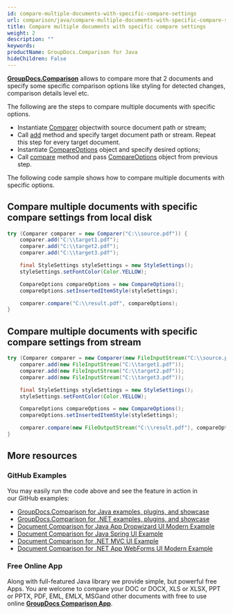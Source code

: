 ```yaml
---
id: compare-multiple-documents-with-specific-compare-settings
url: comparison/java/compare-multiple-documents-with-specific-compare-settings
title: Compare multiple documents with specific compare settings
weight: 2
description: ""
keywords: 
productName: GroupDocs.Comparison for Java
hideChildren: False
---
```

**[GroupDocs.Comparison](https://products.groupdocs.com/comparison/java)** allows to compare more that 2 documents and specify some specific comparison options like styling for detected changes, comparison details level etc.

The following are the steps to compare multiple documents with specific options.

*   Instantiate [Comparer](https://apireference.groupdocs.com/comparison/java/com.groupdocs.comparison/Comparer) objectwith source document path or stream;
*   Call [add](https://apireference.groupdocs.com/comparison/java/com.groupdocs.comparison/Comparer#add(java.lang.String)) method and specify target document path or stream. Repeat this step for every target document.
*   Instantiate [CompareOptions](https://apireference.groupdocs.com/comparison/java/com.groupdocs.comparison.options/CompareOptions) object and specify desired options;
*   Call [compare](https://apireference.groupdocs.com/comparison/java/com.groupdocs.comparison/Comparer#compare(java.lang.String,%20com.groupdocs.comparison.options.CompareOptions)) method and pass [CompareOptions](https://apireference.groupdocs.com/comparison/java/com.groupdocs.comparison.options/CompareOptions) object from previous step.

The following code sample shows how to compare multiple documents with specific options.

## Compare multiple documents with specific compare settings from local disk

```java
try (Comparer comparer = new Comparer("C:\\source.pdf")) {
    comparer.add("C:\\target1.pdf");
    comparer.add("C:\\target2.pdf");
    comparer.add("C:\\target3.pdf");

    final StyleSettings styleSettings = new StyleSettings();
    styleSettings.setFontColor(Color.YELLOW);

    CompareOptions compareOptions = new CompareOptions();
    compareOptions.setInsertedItemStyle(styleSettings);

    comparer.compare("C:\\result.pdf", compareOptions);
}
```

## Compare multiple documents with specific compare settings from stream

```java
try (Comparer comparer = new Comparer(new FileInputStream("C:\\source.pdf"))) {
    comparer.add(new FileInputStream("C:\\target1.pdf"));
    comparer.add(new FileInputStream("C:\\target2.pdf"));
    comparer.add(new FileInputStream("C:\\target3.pdf"));

    final StyleSettings styleSettings = new StyleSettings();
    styleSettings.setFontColor(Color.YELLOW);

    CompareOptions compareOptions = new CompareOptions();
    compareOptions.setInsertedItemStyle(styleSettings);

    comparer.compare(new FileOutputStream("C:\\result.pdf"), compareOptions);
}
```

## More resources

### GitHub Examples
You may easily run the code above and see the feature in action in our GitHub examples:

*   [GroupDocs.Comparison for Java examples, plugins, and showcase](https://github.com/groupdocs-comparison/GroupDocs.Comparison-for-Java)
*   [GroupDocs.Comparison for .NET examples, plugins, and showcase](https://github.com/groupdocs-comparison/GroupDocs.Comparison-for-.NET)
*   [Document Comparison for Java App Dropwizard UI Modern Example](https://github.com/groupdocs-comparison/GroupDocs.Comparison-for-Java-Dropwizard)    
*   [Document Comparison for Java Spring UI Example](https://github.com/groupdocs-comparison/GroupDocs.Comparison-for-Java-Spring)    
*   [Document Comparison for .NET MVC UI Example](https://github.com/groupdocs-comparison/GroupDocs.Comparison-for-.NET-MVC)    
*   [Document Comparison for .NET App WebForms UI Modern Example](https://github.com/groupdocs-comparison/GroupDocs.Comparison-for-.NET-WebForms)
    

### Free Online App
Along with full-featured Java library we provide simple, but powerful free Apps.
You are welcome to compare your DOC or DOCX, XLS or XLSX, PPT or PPTX, PDF, EML, EMLX, MSGand other documents with free to use online **[GroupDocs Comparison App](https://products.groupdocs.app/comparison)**.
